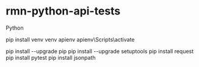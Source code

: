 # rmn-python-api-tests

Python


pip install venv
venv apienv
apienv\Scripts\activate

pip install --upgrade pip
pip install --upgrade setuptools
pip install request
pip install pytest
pip install jsonpath
